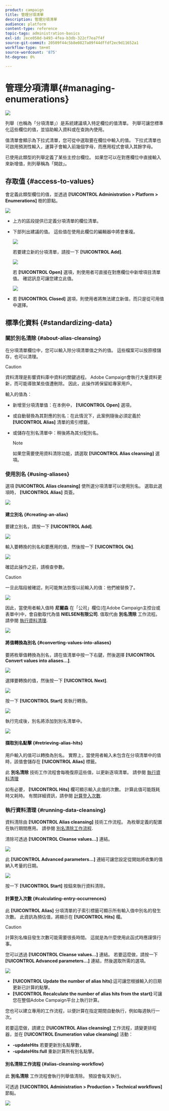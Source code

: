 ```yaml
---
product: campaign
title: 管理分項清單
description: 管理分項清單
audience: platform
content-type: reference
topic-tags: administration-basics
exl-id: 2ece058d-b493-4fea-b3db-322cf7ea7f4f
source-git-commit: 20509f44c5b8e0827a09f44dffdf2ec9d11652a1
workflow-type: tm+mt
source-wordcount: '875'
ht-degree: 0%

---
```


# 管理分項清單{#managing-enumerations}

![](../../assets/common.svg)

列舉（也稱為「分項清單」）是系統建議填入特定欄位的值清單。 列舉可讓您標準化這些欄位的值，並協助輸入資料或在查詢內使用。

值清單會顯示為下拉式清單，您可從中選取要在欄位中輸入的值。 下拉式清單也可啟用預測性輸入，運算子會輸入前幾個字母，而應用程式會填入其餘字母。

已使用此類型的列舉定義了某些主控台欄位。 如果您可以在對應欄位中直接輸入來新增值，則列舉稱為「開啟」。

## 存取值 {#access-to-values}

會定義此類型欄位的值，並透過 **[!UICONTROL Administration > Platform > Enumerations]** 樹的節點。

![](assets/s_ncs_user_itemized_list_node.png)

* 上方的區段提供已定義分項清單的欄位清單。
* 下部列出建議的值。 這些值在使用此欄位的編輯器中將會重複。

   ![](assets/s_ncs_user_itemized_list_values.png)

   若要建立新的分項清單，請按一下 **[!UICONTROL Add]**.

   ![](assets/s_ncs_user_itemized_list.png)

   若 **[!UICONTROL Open]** 選項，則使用者可直接在對應欄位中新增項目清單值。 確認訊息可讓您建立此值。

   ![](assets/s_ncs_user_itemized_list_new_value.png)

* 若 **[!UICONTROL Closed]** 選項，則使用者將無法建立新值，而只是從可用值中選擇。

## 標準化資料 {#standardizing-data}

### 關於別名清除 {#about-alias-cleansing}

在分項清單欄位中，您可以輸入除分項清單值之外的值。 這些檔案可以按原樣儲存，也可以清理。

>[!CAUTION]
>
>資料清理是影響資料庫中資料的關鍵過程。 Adobe Campaign會執行大量資料更新，而可能導致某些值遭刪除。 因此，此操作將保留給專家用戶。

輸入的值為：

* 新增至分項清單值：在本例中， **[!UICONTROL Open]** 選項，
* 或自動替換為其對應的別名：在此情況下，此案例隨後必須定義於 **[!UICONTROL Alias]** 清單的索引標籤，
* 或儲存在別名清單中：稍後將為其分配別名。

   >[!NOTE]
   >
   >如果您需要使用資料清除功能，請選取 **[!UICONTROL Alias cleansing]** 選項。

### 使用別名 {#using-aliases}

選項 **[!UICONTROL Alias cleansing]** 使所選分項清單可以使用別名。 選取此選項時， **[!UICONTROL Alias]** 頁簽。

![](assets/s_ncs_user_itemized_list_alias_option.png)

#### 建立別名 {#creating-an-alias}

要建立別名，請按一下 **[!UICONTROL Add]**.

![](assets/s_ncs_user_itemized_list_alias_create.png)

輸入要轉換的別名和要應用的值，然後按一下 **[!UICONTROL Ok]**.

![](assets/s_ncs_user_itemized_list_alias_create_2.png)

確認此操作之前，請檢查參數。

>[!CAUTION]
>
>一旦此階段被確認，則可能無法恢復以前輸入的值：他們被替換了。

![](assets/s_ncs_user_itemized_list_alias_create_3.png)

因此，當使用者輸入值時 **尼爾森** 在「公司」欄位(在Adobe Campaign主控台或表單中)中，會自動取代為值 **NIELSEN有限公司**. 值取代由 **別名清除** 工作流程。 請參閱 [執行資料清理](#running-data-cleansing).

![](assets/s_ncs_user_itemized_list_alias_use.png)

#### 將值轉換為別名 {#converting-values-into-aliases}

要將枚舉值轉換為別名，請在值清單中按一下右鍵，然後選擇 **[!UICONTROL Convert values into aliases...]**.

![](assets/s_ncs_user_itemized_list_alias_detail.png)

選擇要轉換的值，然後按一下 **[!UICONTROL Next]**.

![](assets/s_ncs_user_itemized_list_alias_transform.png)

按一下 **[!UICONTROL Start]** 來執行轉換。

![](assets/s_ncs_user_itemized_list_alias_detail1.png)

執行完成後，別名將添加到別名清單中。

![](assets/s_ncs_user_itemized_list_alias_detail2.png)

#### 擷取別名點擊 {#retrieving-alias-hits}

用戶輸入的值可以轉換為別名。 實際上，當使用者輸入未包含在分項清單中的值時，該值會儲存在 **[!UICONTROL Alias]** 標籤。

此 **別名清除** 技術工作流程會每晚復原這些值，以更新逐項清單。 請參閱 [執行資料清理](#running-data-cleansing)

如有必要， **[!UICONTROL Hits]** 欄可顯示輸入此值的次數。 計算此值可能既耗時又耗時。 有關詳細資訊，請參閱 [計算登入次數](#calculating-entry-occurrences).

### 執行資料清理 {#running-data-cleansing}

資料清除由 **[!UICONTROL Alias cleansing]** 技術工作流程。 為枚舉定義的配置在執行期間應用。 請參閱 [別名清除工作流程](#alias-cleansing-workflow).

清除可透過 **[!UICONTROL Cleanse values...]** 連結。

![](assets/s_ncs_user_itemized_list_alias_start_normalize.png)

此 **[!UICONTROL Advanced parameters...]** 連結可讓您設定從開始將收集的值納入考量的日期。

![](assets/s_ncs_user_itemized_list_alias_normalize.png)

按一下 **[!UICONTROL Start]** 按鈕來執行資料清除。

#### 計算登入次數 {#calculating-entry-occurrences}

此 **[!UICONTROL Alias]** 分項清單的子索引標籤可顯示所有輸入值中別名的發生次數。 此資訊為預估值，將顯示在 **[!UICONTROL Hits]** 欄。

>[!CAUTION]
>
>計算別名條目發生次數可能需要很長時間。 這就是為什麼使用此函式時應謹慎行事。

您可以透過 **[!UICONTROL Cleanse values...]** 連結。 若要這麼做，請按一下 **[!UICONTROL Advanced parameters...]** 連結，然後選取所需的選項。

![](assets/s_ncs_user_itemized_list_alias_hits.png)

* **[!UICONTROL Update the number of alias hits]**:這可讓您根據輸入的日期更新已計算的點擊。
* **[!UICONTROL Recalculate the number of alias hits from the start]**:可讓您在整個Adobe Campaign平台上執行計算。

您也可以建立專用的工作流程，以便計算在指定期間自動執行，例如每週執行一次。

若要這麼做，請建立 **[!UICONTROL Alias cleansing]** 工作流程，請變更排程器，並在 **[!UICONTROL Enumeration value cleansing]** 活動：

* **-updateHits** 若要更新別名點擊數，
* **-updateHits:full** 重新計算所有別名點擊。

#### 別名清除工作流程 {#alias-cleansing-workflow}

此 **別名清除** 工作流程會執行列舉值清除。 預設會每天執行。

可透過 **[!UICONTROL Administration > Production > Technical workflows]** 節點。

![](assets/s_ncs_user_itemized_list_alias_wf.png)
